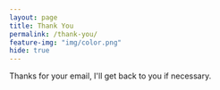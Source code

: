 ```yaml
---
layout: page
title: Thank You
permalink: /thank-you/
feature-img: "img/color.png"
hide: true
---
```


Thanks for your email, I'll get back to you if necessary.